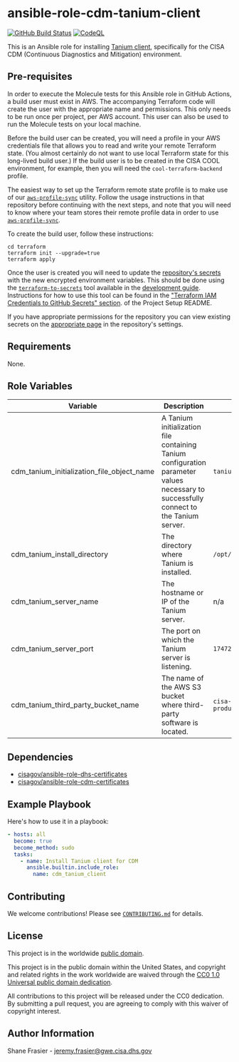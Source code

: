 # ansible-role-cdm-tanium-client #

[![GitHub Build Status](https://github.com/cisagov/ansible-role-cdm-tanium-client/workflows/build/badge.svg)](https://github.com/cisagov/ansible-role-cdm-tanium-client/actions)
[![CodeQL](https://github.com/cisagov/ansible-role-cdm-tanium-client/workflows/CodeQL/badge.svg)](https://github.com/cisagov/ansible-role-cdm-tanium-client/actions/workflows/codeql-analysis.yml)

This is an Ansible role for installing [Tanium
client](https://docs.tanium.com/client/client/index.html),
specifically for the CISA CDM (Continuous Diagnostics and Mitigation)
environment.

## Pre-requisites ##

In order to execute the Molecule tests for this Ansible role in GitHub
Actions, a build user must exist in AWS. The accompanying Terraform
code will create the user with the appropriate name and
permissions. This only needs to be run once per project, per AWS
account. This user can also be used to run the Molecule tests on your
local machine.

Before the build user can be created, you will need a profile in your
AWS credentials file that allows you to read and write your remote
Terraform state.  (You almost certainly do not want to use local
Terraform state for this long-lived build user.)  If the build user is
to be created in the CISA COOL environment, for example, then you will
need the `cool-terraform-backend` profile.

The easiest way to set up the Terraform remote state profile is to
make use of our
[`aws-profile-sync`](https://github.com/cisagov/aws-profile-sync)
utility. Follow the usage instructions in that repository before
continuing with the next steps, and note that you will need to know
where your team stores their remote profile data in order to use
[`aws-profile-sync`](https://github.com/cisagov/aws-profile-sync).

To create the build user, follow these instructions:

```console
cd terraform
terraform init --upgrade=true
terraform apply
```

Once the user is created you will need to update the [repository's
secrets](https://help.github.com/en/actions/configuring-and-managing-workflows/creating-and-storing-encrypted-secrets)
with the new encrypted environment variables. This should be done
using the
[`terraform-to-secrets`](https://github.com/cisagov/development-guide/tree/develop/project_setup#terraform-iam-credentials-to-github-secrets-)
tool available in the [development
guide](https://github.com/cisagov/development-guide). Instructions for
how to use this tool can be found in the ["Terraform IAM Credentials
to GitHub Secrets"
section](https://github.com/cisagov/development-guide/tree/develop/project_setup#terraform-iam-credentials-to-github-secrets-).
of the Project Setup README.

If you have appropriate permissions for the repository you can view
existing secrets on the [appropriate
page](https://github.com/cisagov/ansible-role-cdm-tanium-client/settings/secrets)
in the repository's settings.

## Requirements ##

None.

## Role Variables ##

| Variable | Description | Default | Required |
|----------|-------------|---------|----------|
| cdm_tanium_initialization_file_object_name | A Tanium initialization file containing Tanium configuration parameter values necessary to successfully connect to the Tanium server. | `tanium-init.dat` | No |
| cdm_tanium_install_directory | The directory where Tanium is installed. | `/opt/Tanium/TaniumClient` | No |
| cdm_tanium_server_name | The hostname or IP of the Tanium server. | n/a | Yes |
| cdm_tanium_server_port | The port on which the Tanium server is listening. | `17472` | No |
| cdm_tanium_third_party_bucket_name | The name of the AWS S3 bucket where third-party software is located. | `cisa-cool-third-party-production` | No |

## Dependencies ##

- [cisagov/ansible-role-dhs-certificates](https://github.com/cisagov/ansible-role-dhs-certificates)
- [cisagov/ansible-role-cdm-certificates](https://github.com/cisagov/ansible-role-cdm-certificates)

## Example Playbook ##

Here's how to use it in a playbook:

```yaml
- hosts: all
  become: true
  become_method: sudo
  tasks:
    - name: Install Tanium client for CDM
      ansible.builtin.include_role:
        name: cdm_tanium_client
```

## Contributing ##

We welcome contributions!  Please see [`CONTRIBUTING.md`](CONTRIBUTING.md) for
details.

## License ##

This project is in the worldwide [public domain](LICENSE).

This project is in the public domain within the United States, and
copyright and related rights in the work worldwide are waived through
the [CC0 1.0 Universal public domain
dedication](https://creativecommons.org/publicdomain/zero/1.0/).

All contributions to this project will be released under the CC0
dedication. By submitting a pull request, you are agreeing to comply
with this waiver of copyright interest.

## Author Information ##

Shane Frasier - <jeremy.frasier@gwe.cisa.dhs.gov>
